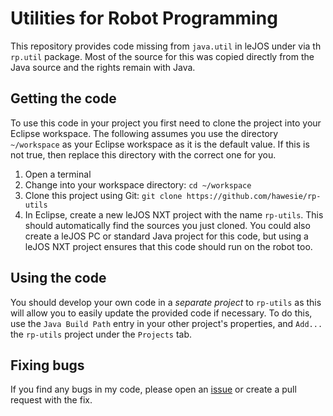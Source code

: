 # Utilities for Robot Programming 

This repository provides code missing from `java.util` in leJOS under via th `rp.util` package. Most of the source for this was copied directly from the Java source and the rights remain with Java.

## Getting the code

To use this code in your project you first need to clone the project into your Eclipse workspace. The following assumes you use the directory `~/workspace` as your Eclipse workspace as it is the default value. If this is not true, then replace this directory with the correct one for you. 

1. Open a terminal
2. Change into your workspace directory: `cd ~/workspace`
3. Clone this project using Git: `git clone https://github.com/hawesie/rp-utils`
4. In Eclipse, create a new leJOS NXT project with the name `rp-utils`. This should automatically find the sources you just cloned. You could also create a leJOS PC or standard Java project for this code, but using a leJOS NXT project ensures that this code should run on the robot too.

## Using the code

You should develop your own code in a *separate project* to `rp-utils` as this will allow you to easily update the provided code if necessary. To do this, use the `Java Build Path` entry in your other project's properties, and `Add...` the `rp-utils` project under the `Projects` tab.

## Fixing bugs

If you find any bugs in my code, please open an [issue](https://github.com/hawesie/rp-utils/issues) or create a pull request with the fix.
